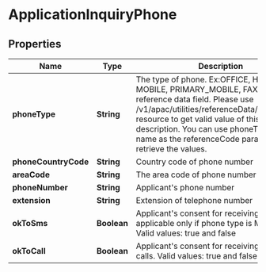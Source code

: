 # ApplicationInquiryPhone

## Properties
Name | Type | Description | Notes
------------ | ------------- | ------------- | -------------
**phoneType** | **String** | The type of phone. Ex:OFFICE, HOME, MOBILE, PRIMARY_MOBILE, FAX. This is a reference data field. Please use /v1/apac/utilities/referenceData/{phoneType} resource to get valid value of this field with description. You can use phoneType field name as the referenceCode parameter to retrieve the values. | 
**phoneCountryCode** | **String** | Country code of phone number | 
**areaCode** | **String** | The area code of phone number |  [optional]
**phoneNumber** | **String** | Applicant&#x27;s phone number | 
**extension** | **String** | Extension of telephone number |  [optional]
**okToSms** | **Boolean** | Applicant&#x27;s consent for receiving sms. This is applicable only if phone type is MOBILE. Valid values: true and false |  [optional]
**okToCall** | **Boolean** | Applicant&#x27;s consent for receiving phone calls. Valid values: true and false |  [optional]
